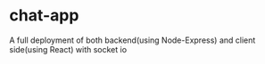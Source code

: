 # chat-app
A full deployment of both backend(using Node-Express) and client side(using React) with socket io
